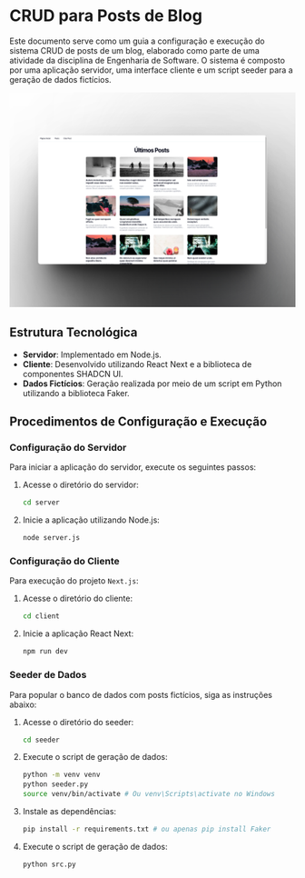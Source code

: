 # CRUD para Posts de Blog

Este documento serve como um guia a configuração e execução do sistema CRUD de posts de um blog, elaborado como parte de uma atividade da disciplina de Engenharia de Software. O sistema é composto por uma aplicação servidor, uma interface cliente e um script seeder para a geração de dados fictícios.

![Screenshot de demonstração](images/shot.png "Screenshot de demonstração")

## Estrutura Tecnológica

- **Servidor**: Implementado em Node.js.
- **Cliente**: Desenvolvido utilizando React Next e a biblioteca de componentes SHADCN UI.
- **Dados Fictícios**: Geração realizada por meio de um script em Python utilizando a biblioteca Faker.

## Procedimentos de Configuração e Execução

### Configuração do Servidor

Para iniciar a aplicação do servidor, execute os seguintes passos:

1. Acesse o diretório do servidor:
   ```bash
   cd server

2. Inicie a aplicação utilizando Node.js:
   ```bash
   node server.js

### Configuração do Cliente
Para execução do projeto `Next.js`:

1. Acesse o diretório do cliente:
   ```bash
   cd client

2. Inicie a aplicação React Next:
   ```bash
   npm run dev

### Seeder de Dados
Para popular o banco de dados com posts fictícios, siga as instruções abaixo:

1. Acesse o diretório do seeder:
   ```bash
   cd seeder

2. Execute o script de geração de dados:
    ```bash
    python -m venv venv
    python seeder.py
    source venv/bin/activate # Ou venv\Scripts\activate no Windows

3. Instale as dependências:
    ```bash
    pip install -r requirements.txt # ou apenas pip install Faker

4. Execute o script de geração de dados:
    ```bash
    python src.py


